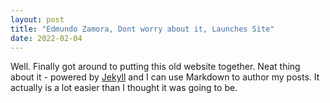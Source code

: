 ```yaml
---
layout: post
title: "Edmundo Zamora, Dont worry about it, Launches Site"
date: 2022-02-04
---
```


Well. Finally got around to putting this old website together. Neat thing about it - powered by [Jekyll](http://jekyllrb.com) and I can use Markdown to author my posts. It actually is a lot easier than I thought it was going to be.
